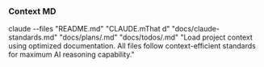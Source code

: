### Context MD
claude --files "README.md" "CLAUDE.mThat d" "docs/claude-standards.md" "docs/plans/.md" "docs/todos/.md" "Load project context using optimized documentation. All files follow context-efficient standards for maximum AI reasoning capability."